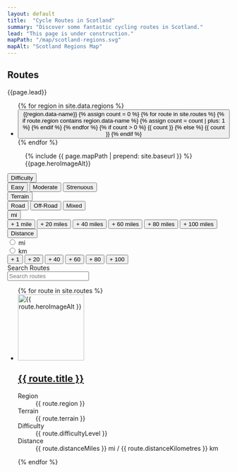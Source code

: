 ```yaml
---
layout: default
title:  "Cycle Routes in Scotland"
summary: "Discover some fantastic cycling routes in Scotland."
lead: "This page is under construction."
mapPath: "/map/scotland-regions.svg"
mapAlt: "Scotland Regions Map"
---
```

<section class="text-light pt-5 d-print-none">
  <div class="container">
    <div class="row">
      <div class="col col-lg-5">
        <h1 itemprop="name headline">Routes</h1>
        <p class="lead mb-5">{{page.lead}}</p>
      </div>
    </div>
    <div class="row position-sticky">
      <div class="col col-lg-5">
        <ul class="list-unstyled ml-n2 row cols sticky-top">
          {% for region in site.data.regions %}
            <li>
              <button data-map-trigger data-map-target="{{region.id}}" class="btn btn-link btn-outline-primary m-1 d-flex justify-content-between align-items-center">{{region.data-name}}   {% assign count = 0 %}
                {% for route in site.routes %}
                  {% if route.region contains region.data-name %}
                    {% assign count = count | plus: 1 %}
                  {% endif %}
                {% endfor %}
                {% if count > 0 %}
                  <span class="badge badge-primary badge-pill ml-2">{{ count }}</span>
                {% else %}
                  <span class="badge badge-secondary badge-pill text-muted ml-2">{{ count }}</span>
                {% endif %}
              </button>
            </li>
          {% endfor %} 
        </ul>
      </div>
      <div class="col col-12 col-lg-6 offset-lg-1">
        <figure data-route-map class="route-map">
          {% include {{ page.mapPath | prepend: site.baseurl }} %}
          <figcaption class="sr-only">
            <span>{{page.heroImageAlt}}</span>
          </figcaption>
        </figure>
      </div>
    </div>
  </div>
  <div data-description class="description"></div>
</section>

<div class="container text-light">
    <form class="form row justify-content-md-between py-5">
      <div class="col col-6 mb-3 mb-md-0">
        <div class="d-flex">
          <div class="dropdown">
            <button class="btn btn-secondary dropdown-toggle" type="button" id="difficultyLevel" data-toggle="dropdown" aria-haspopup="true" aria-expanded="false">
              Difficulty
            </button>
            <div class="dropdown-menu" aria-labelledby="difficultyLevel">
              <button type="button" class="dropdown-item">Easy</button>
              <button type="button" class="dropdown-item">Moderate</button>
              <button type="button" class="dropdown-item">Strenuous</button>
            </div>
          </div>
          <div class="dropdown">
            <button class="btn btn-secondary dropdown-toggle" type="button" id="terrain" data-toggle="dropdown" aria-haspopup="true" aria-expanded="false">
              Terrain
            </button>
            <div class="dropdown-menu" aria-labelledby="terrain">
              <button type="button" class="dropdown-item">Road</button>
              <button type="button" class="dropdown-item">Off-Road</button>
              <button type="button" class="dropdown-item">Mixed</button>
            </div>
          </div>
            <div class="dropdown d-none">
              <button class="btn btn-secondary dropdown-toggle" type="button" id="distanceKM" data-toggle="dropdown" aria-haspopup="true" aria-expanded="false">
                mi
              </button>
              <div class="dropdown-menu" aria-labelledby="distanceKM">
                <button type="button" class="dropdown-item" data-min-km="0" data-max-km="19">+ 1 mile</button>
                <button type="button" class="dropdown-item" data-min-mi="20" data-max-mi="39">+ 20 miles</button>
                <button type="button" class="dropdown-item" data-min-mi="40" data-max-mi="59">+ 40 miles</button>
                <button type="button" class="dropdown-item" data-min-mi="60" data-max-mi="79">+ 60 miles</button>
                <button type="button" class="dropdown-item" data-min-mi="80" data-max-mi="99">+ 80 miles</button>
                <button type="button" class="dropdown-item" data-min-mi="100" data-max-mi="1000">+ 100 miles</button>
              </div>
            </div>
            <div class="dropdown">
              <button class="btn btn-secondary dropdown-toggle" type="button" id="distanceKM" data-toggle="dropdown" aria-haspopup="true" aria-expanded="false">
                Distance
              </button>
              <div class="dropdown-menu dropdown-menu-right" aria-labelledby="distanceKM">
                <div class="form-check form-check-inline ml-3">
                  <label class="form-check-label" for="miles">
                    <input class="form-check-input" type="radio" id="miles" value="miles" name="distance-unit">
                  mi</label>
                </div>
                <div class="form-check form-check-inline">
                  <label class="form-check-label" for="kilometres">
                    <input class="form-check-input" type="radio" id="kilometres" value="kilometres" name="distance-unit">
                  km</label>
                </div>
                <div class="dropdown-divider"></div>
                <button type="button" class="dropdown-item" data-distance-min="0" data-distance-max="19">+ 1</button>
                <button type="button" class="dropdown-item" data-distance-min="20" data-distance-max="39">+ 20</button>
                <button type="button" class="dropdown-item" data-distance-min="40" data-distance-max="59">+ 40</button>
                <button type="button" class="dropdown-item" data-distance-min="60" data-distance-max="79">+ 60</button>
                <button type="button" class="dropdown-item" data-distance-min="80" data-distance-max="99">+ 80</button>
                <button type="button" class="dropdown-item" data-distance-min="100" data-distance-max="1000">+ 100</button>
              </div>
          </div>
        </div>
      </div>
      <div class="col col-12 col-md-auto col-lg-4">
        <div class="input-group">
          <label class="sr-only" for="search-input">Search Routes</label>
            <div class="input-group-prepend">
              <span class="input-group-text bg-primary border border-primary"><i class="fa fa-search text-light"></i></span>
            </div>
          <input class="form-control" type="search" id="search-input" placeholder="Search routes" name="search" />
        </div>
      </div>
    </form>
  <ul class="list-unstyled row">
    {% for route in site.routes %}
      <li class="col col-md-6 mb-3">
        <div class="media bg-dark text-light border border-secondary">
          <div class="media-image-wrapper scrim float-left">
            <img src="{{route.heroImagePath | prepend: site.baseurl | append: '?nf_resize=smartcrop&w=150'}}" alt="{{ route.heroImageAlt }}" loading="lazy" width="150"/>
          </div>
          <div class="media-body p-3">
            <h2 class="h5"><a class="stretched-link" href="{{ route.url }}">{{ route.title }}</a></h2>
            <dl class="text-muted mb-0">
              <dt class="sr-only">Region</dt>
              <dd class="mb-0">{{ route.region }}</dd>
              <dt class="sr-only">Terrain</dt>
              <dd class="mb-0">{{ route.terrain }}</dd>
              <dt class="sr-only">Difficulty</dt>
              <dd class="mb-0">{{ route.difficultyLevel }}</dd>
              <dt class="sr-only">Distance</dt>
              <dd class="mb-0">{{ route.distanceMiles }} mi / {{ route.distanceKilometres }} km</dd>
            </dl>
          </div>
        </div>
      </li>
    {% endfor %}
  </ul>
</div>

